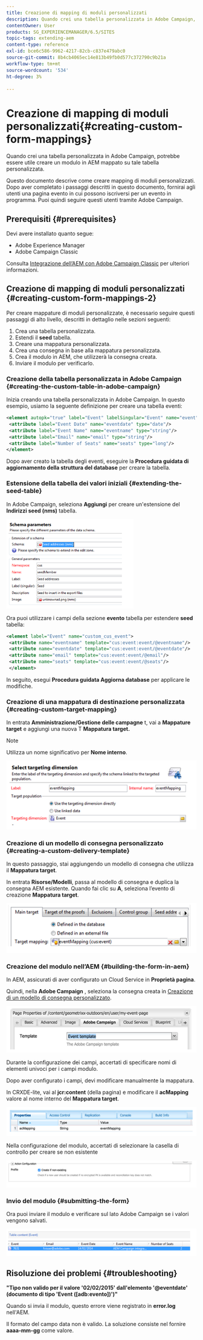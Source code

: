 ```yaml
---
title: Creazione di mapping di moduli personalizzati
description: Quando crei una tabella personalizzata in Adobe Campaign, potrebbe essere utile creare un modulo in AEM mappato su tale tabella personalizzata
contentOwner: User
products: SG_EXPERIENCEMANAGER/6.5/SITES
topic-tags: extending-aem
content-type: reference
exl-id: bce6c586-9962-4217-82cb-c837e479abc0
source-git-commit: 8b4cb4065ec14e813b49fb0d577c372790c9b21a
workflow-type: tm+mt
source-wordcount: '534'
ht-degree: 3%

---
```


# Creazione di mapping di moduli personalizzati{#creating-custom-form-mappings}

Quando crei una tabella personalizzata in Adobe Campaign, potrebbe essere utile creare un modulo in AEM mappato su tale tabella personalizzata.

Questo documento descrive come creare mapping di moduli personalizzati. Dopo aver completato i passaggi descritti in questo documento, fornirai agli utenti una pagina evento in cui possono iscriversi per un evento in programma. Puoi quindi seguire questi utenti tramite Adobe Campaign.

## Prerequisiti {#prerequisites}

Devi avere installato quanto segue:

* Adobe Experience Manager
* Adobe Campaign Classic

Consulta [Integrazione dell’AEM con Adobe Campaign Classic](/help/sites-administering/campaignonpremise.md) per ulteriori informazioni.

## Creazione di mapping di moduli personalizzati {#creating-custom-form-mappings-2}

Per creare mappature di moduli personalizzate, è necessario seguire questi passaggi di alto livello, descritti in dettaglio nelle sezioni seguenti:

1. Crea una tabella personalizzata.
1. Estendi il **seed** tabella.
1. Creare una mappatura personalizzata.
1. Crea una consegna in base alla mappatura personalizzata.
1. Crea il modulo in AEM, che utilizzerà la consegna creata.
1. Inviare il modulo per verificarlo.

### Creazione della tabella personalizzata in Adobe Campaign {#creating-the-custom-table-in-adobe-campaign}

Inizia creando una tabella personalizzata in Adobe Campaign. In questo esempio, usiamo la seguente definizione per creare una tabella eventi:

```xml
<element autopk="true" label="Event" labelSingular="Event" name="event">
 <attribute label="Event Date" name="eventdate" type="date"/>
 <attribute label="Event Name" name="eventname" type="string"/>
 <attribute label="Email" name="email" type="string"/>
 <attribute label="Number of Seats" name="seats" type="long"/>
</element>
```

Dopo aver creato la tabella degli eventi, eseguire la **Procedura guidata di aggiornamento della struttura del database** per creare la tabella.

### Estensione della tabella dei valori iniziali {#extending-the-seed-table}

In Adobe Campaign, seleziona **Aggiungi** per creare un&#39;estensione del **Indirizzi seed (nms)** tabella.

![chlimage_1-194](assets/chlimage_1-194.png)

Ora puoi utilizzare i campi della sezione **evento** tabella per estendere **seed** tabella:

```xml
<element label="Event" name="custom_cus_event">
 <attribute name="eventname" template="cus:event:event/@eventname"/>
 <attribute name="eventdate" template="cus:event:event/@eventdate"/>
 <attribute name="email" template="cus:event:event/@email"/>
 <attribute name="seats" template="cus:event:event/@seats"/>
 </element>
```

In seguito, esegui **Procedura guidata Aggiorna database** per applicare le modifiche.

### Creazione di una mappatura di destinazione personalizzata {#creating-custom-target-mapping}

In entrata **Amministrazione/Gestione delle campagne** t, vai a **Mappature target** e aggiungi una nuova T **Mappatura target.**

>[!NOTE]
>
>Utilizza un nome significativo per **Nome interno**.

![chlimage_1-195](assets/chlimage_1-195.png)

### Creazione di un modello di consegna personalizzato {#creating-a-custom-delivery-template}

In questo passaggio, stai aggiungendo un modello di consegna che utilizza il **Mappatura target**.

In entrata **Risorse/Modelli**, passa al modello di consegna e duplica la consegna AEM esistente. Quando fai clic su **A**, seleziona l’evento di creazione **Mappatura target**.

![chlimage_1-196](assets/chlimage_1-196.png)

### Creazione del modulo nell’AEM {#building-the-form-in-aem}

In AEM, assicurati di aver configurato un Cloud Service in **Proprietà pagina**.

Quindi, nella **Adobe Campaign** , seleziona la consegna creata in [Creazione di un modello di consegna personalizzato](#creating-a-custom-delivery-template).

![chlimage_1-197](assets/chlimage_1-197.png)

Durante la configurazione dei campi, accertati di specificare nomi di elementi univoci per i campi modulo.

Dopo aver configurato i campi, devi modificare manualmente la mappatura.

In CRXDE-lite, vai al **jcr:content** (della pagina) e modificare il **acMapping** valore al nome interno del **Mappatura target**.

![chlimage_1-198](assets/chlimage_1-198.png)

Nella configurazione del modulo, accertati di selezionare la casella di controllo per creare se non esistente

![chlimage_1-199](assets/chlimage_1-199.png)

### Invio del modulo {#submitting-the-form}

Ora puoi inviare il modulo e verificare sul lato Adobe Campaign se i valori vengono salvati.

![chlimage_1-200](assets/chlimage_1-200.png)

## Risoluzione dei problemi {#troubleshooting}

**&quot;Tipo non valido per il valore &#39;02/02/2015&#39; dall&#39;elemento &#39;@eventdate&#39; (documento di tipo &#39;Event ([adb:evento])&#39;)&quot;**

Quando si invia il modulo, questo errore viene registrato in **error.log** nell&#39;AEM.

Il formato del campo data non è valido. La soluzione consiste nel fornire **aaaa-mm-gg** come valore.
